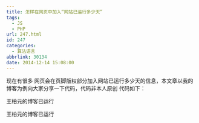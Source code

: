 ```yaml
---
title: 怎样在网页中加入“网站已运行多少天”
tags:
  - JS
  - PHP
url: 247.html
id: 247
categories:
  - 算法语言
abbrlink: 30134
date: 2014-12-14 15:08:00
---
```


现在有很多 网页会在页脚版权部分加入网站已运行多少天的信息，本文章以我的博客为例向大家分享一下代码，代码非本人原创 代码如下：

王柏元的博客已运行

<div class="yunxing">
王柏元的博客已运行
<span id="span_time"></span>
<SCRIPT language=javascript>
<!--
//document.write("");
function show\_date\_time(){
window.setTimeout("show\_date\_time()", 1000);
BirthDay=new Date("12-02-2014"); //提示：这里的12-02-2014是指建站日期
today=new Date(); timeold=(today.getTime()-BirthDay.getTime());
sectimeold=timeold/1000
secondsold=Math.floor(sectimeold);
msPerDay=24\*60\*60*1000
e_daysold=timeold/msPerDay
daysold=Math.floor(e_daysold);
e\_hrsold=(daysold-e\_daysold)*-24;
hrsold=Math.floor(e_hrsold);
e\_minsold=(hrsold-e\_hrsold)*-60;
minsold=Math.floor((hrsold-e_hrsold)*-60);
seconds=Math.floor((minsold-e_minsold)*-60);
span_time.innerHTML=daysold+"天"+hrsold+"小时"+minsold+"分"+seconds+"秒" ;
}
show\_date\_time();
//-->
</SCRIPT>
</div>
